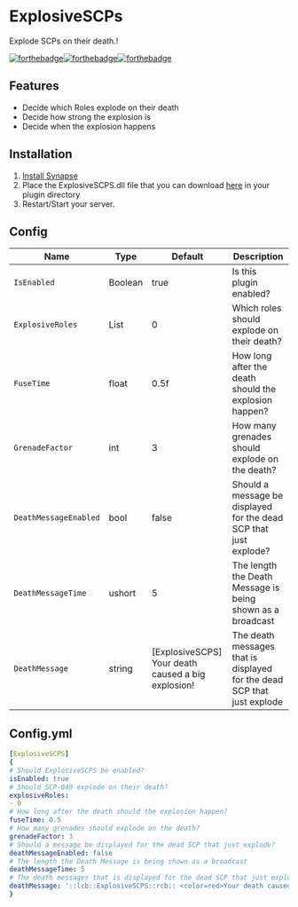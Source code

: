 # ExplosiveSCPs
Explode SCPs on their death.!

[![forthebadge](https://forthebadge.com/images/badges/built-with-love.svg)](https://forthebadge.com)[![forthebadge](https://forthebadge.com/images/badges/made-with-c-sharp.svg)](https://forthebadge.com)[![forthebadge](https://forthebadge.com/images/badges/you-didnt-ask-for-this.svg)](https://forthebadge.com)

## Features
* Decide which Roles explode on their death
* Decide how strong the explosion is
* Decide when the explosion happens

## Installation
1. [Install Synapse](https://github.com/SynapseSL/Synapse/wiki#hosting-guides)
2. Place the ExplosiveSCPS.dll file that you can download [here](https://github.com/TheVoidNebula/ExplosiveSCPS/releases) in your plugin directory
3. Restart/Start your server.


## Config
Name  | Type | Default | Description
------------ | ------------ | ------------- | ------------ 
`IsEnabled` | Boolean | true | Is this plugin enabled?
`ExplosiveRoles` | List<Int> | 0 | Which roles should explode on their death?
`FuseTime` | float | 0.5f | How long after the death should the explosion happen?
`GrenadeFactor` | int | 3 | How many grenades should explode on the death?
`DeathMessageEnabled` | bool | false | Should a message be displayed for the dead SCP that just explode?
`DeathMessageTime` | ushort | 5 | The length the Death Message is being shown as a broadcast
`DeathMessage` | string | [ExplosiveSCPS] Your death caused a big explosion! | The death messages that is displayed for the dead SCP that just explode

## Config.yml
```yml
[ExplosiveSCPS]
{
# Should ExplosiveSCPS be enabled?
isEnabled: true
# Should SCP-049 explode on their death?
explosiveRoles:
- 0
# How long after the death should the explosion happen?
fuseTime: 0.5
# How many grenades should explode on the death?
grenadeFactor: 3
# Should a message be displayed for the dead SCP that just explode?
deathMessageEnabled: false
# The length the Death Message is being shown as a broadcast
deathMessageTime: 5
# The death messages that is displayed for the dead SCP that just explode
deathMessage: '::lcb::ExplosiveSCPS::rcb:: <color=red>Your death caused a big explosion!</color>'
}
```
